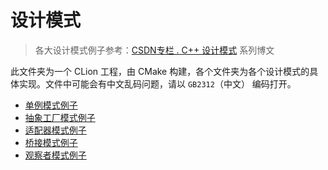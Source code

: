 # 设计模式

> 各大设计模式例子参考：[CSDN专栏 . C++ 设计模式](https://blog.csdn.net/column/details/15392.html) 系列博文

此文件夹为一个 CLion 工程，由 CMake 构建，各个文件夹为各个设计模式的具体实现。文件中可能会有中文乱码问题，请以 `GB2312`（中文） 编码打开。

* [单例模式例子](SingletonPattern)
* [抽象工厂模式例子](AbstractFactoryPattern)
* [适配器模式例子](AdapterPattern)
* [桥接模式例子](BridgePattern)
* [观察者模式例子](ObserverPattern)